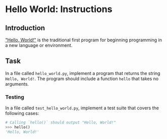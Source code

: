 # Hello World: Instructions

## Introduction

["Hello, World!"][wikipedia-hello-world-program] is the traditional first
program for beginning programming in a new language or environment.

## Task

In a file called `hello_world.py`, implement a program that returns the string
`Hello, World!`. The program should include a function `hello` that takes no
arguments.

### Testing

In a file called `test_hello_world.py`, implement a test suite that covers the
following cases:

```python
# Calling `hello()` should output "Hello, World!"
>>> hello()
'Hello, World!'
```

[wikipedia-hello-world-program]:
  https://en.wikipedia.org/wiki/%22Hello,_World!%22_program
